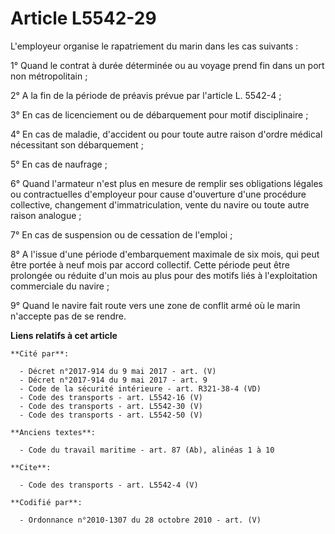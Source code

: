 # Article L5542-29

L'employeur organise le rapatriement du marin dans les cas suivants : 

1° Quand le contrat à durée déterminée ou au voyage prend fin dans un port non métropolitain ; 

2° A la fin de la période de préavis prévue par l'article L. 5542-4 ; 

3° En cas de licenciement ou de débarquement pour motif disciplinaire ; 

4° En cas de maladie, d'accident ou pour toute autre raison d'ordre médical nécessitant son débarquement ; 

5° En cas de naufrage ; 

6° Quand l'armateur n'est plus en mesure de remplir ses obligations légales ou contractuelles d'employeur pour cause
d'ouverture d'une procédure collective, changement d'immatriculation, vente du navire ou toute autre raison analogue ; 

7° En cas de suspension ou de cessation de l'emploi ; 

8° A l'issue d'une période d'embarquement maximale de six mois, qui peut être portée à neuf mois par accord collectif. Cette
période peut être prolongée ou réduite d'un mois au plus pour des motifs liés à l'exploitation commerciale du navire ; 

9° Quand le navire fait route vers une zone de conflit armé où le marin n'accepte pas de se rendre.

**Liens relatifs à cet article**

	**Cité par**:

	  - Décret n°2017-914 du 9 mai 2017 - art. (V)
	  - Décret n°2017-914 du 9 mai 2017 - art. 9
	  - Code de la sécurité intérieure - art. R321-38-4 (VD)
	  - Code des transports - art. L5542-16 (V)
	  - Code des transports - art. L5542-30 (V)
	  - Code des transports - art. L5542-50 (V)

	**Anciens textes**:

	  - Code du travail maritime - art. 87 (Ab), alinéas 1 à 10

	**Cite**:

	  - Code des transports - art. L5542-4 (V)

	**Codifié par**:

	  - Ordonnance n°2010-1307 du 28 octobre 2010 - art. (V)
